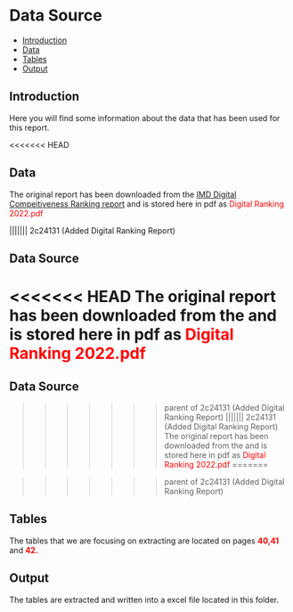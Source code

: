 # Data Source

- [Introduction](#introduction)
- [Data](#data)
- [Tables](#tables)
- [Output](#output)
## Introduction
Here you will find some information about the data that has been used for this report.

<<<<<<< HEAD
## Data
The original report has been downloaded from the [IMD Digital Compeitiveness Ranking report](https://www.imd.org/centers/wcc/world-competitiveness-center/rankings/world-digital-competitiveness-ranking/) and is stored here in pdf as <font color = 'red'>Digital Ranking 2022.pdf</font>

||||||| 2c24131 (Added Digital Ranking Report)
## Data Source
<<<<<<< HEAD
The original report has been downloaded from the 
and is stored here in pdf as <font color = 'red'>Digital Ranking 2022.pdf</font>
=======
## Data Source

>>>>>>> parent of 2c24131 (Added Digital Ranking Report)
||||||| 2c24131 (Added Digital Ranking Report)
The original report has been downloaded from the 
and is stored here in pdf as <font color = 'red'>Digital Ranking 2022.pdf</font>
=======

>>>>>>> parent of 2c24131 (Added Digital Ranking Report)
## Tables
The tables that we are focusing on extracting are located on pages <font color='red'><b>40,41</b></font> and <font color='red'><b>42.</b></font>

## Output

The tables are extracted and written into a excel file located in this folder.


